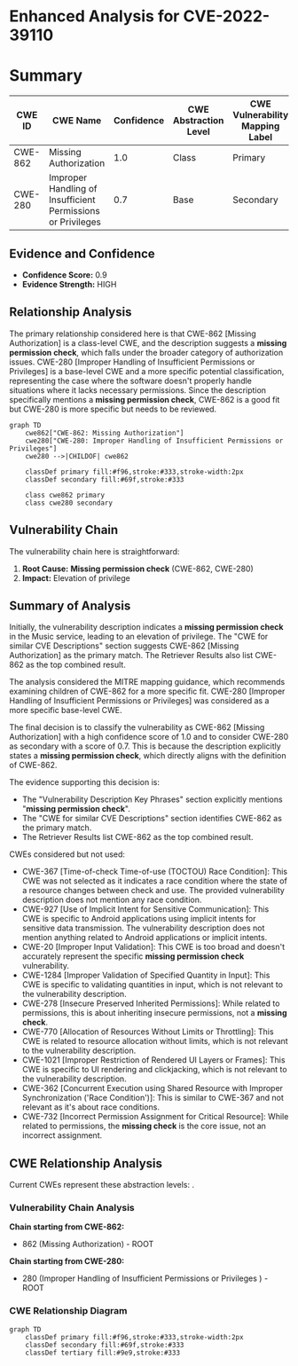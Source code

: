 # Enhanced Analysis for CVE-2022-39110

# Summary
| CWE ID | CWE Name | Confidence | CWE Abstraction Level | CWE Vulnerability Mapping Label | CWE-Vulnerability Mapping Notes |
|---|---|---|---|---|---|
| CWE-862 | Missing Authorization | 1.0 | Class | Primary | Allowed-with-Review |
| CWE-280 | Improper Handling of Insufficient Permissions or Privileges | 0.7 | Base | Secondary | Allowed |

## Evidence and Confidence

*   **Confidence Score:** 0.9
*   **Evidence Strength:** HIGH

## Relationship Analysis
The primary relationship considered here is that CWE-862 [Missing Authorization] is a class-level CWE, and the description suggests a **missing permission check**, which falls under the broader category of authorization issues. CWE-280 [Improper Handling of Insufficient Permissions or Privileges] is a base-level CWE and a more specific potential classification, representing the case where the software doesn't properly handle situations where it lacks necessary permissions. Since the description specifically mentions a **missing permission check**, CWE-862 is a good fit but CWE-280 is more specific but needs to be reviewed.

```mermaid
graph TD
    cwe862["CWE-862: Missing Authorization"]
    cwe280["CWE-280: Improper Handling of Insufficient Permissions or Privileges"]
    cwe280 -->|CHILDOF| cwe862
    
    classDef primary fill:#f96,stroke:#333,stroke-width:2px
    classDef secondary fill:#69f,stroke:#333
    
    class cwe862 primary
    class cwe280 secondary
```

## Vulnerability Chain
The vulnerability chain here is straightforward:
1.  **Root Cause:** **Missing permission check** (CWE-862, CWE-280)
2.  **Impact:** Elevation of privilege

## Summary of Analysis
Initially, the vulnerability description indicates a **missing permission check** in the Music service, leading to an elevation of privilege. The "CWE for similar CVE Descriptions" section suggests CWE-862 [Missing Authorization] as the primary match. The Retriever Results also list CWE-862 as the top combined result.

The analysis considered the MITRE mapping guidance, which recommends examining children of CWE-862 for a more specific fit. CWE-280 [Improper Handling of Insufficient Permissions or Privileges] was considered as a more specific base-level CWE.

The final decision is to classify the vulnerability as CWE-862 [Missing Authorization] with a high confidence score of 1.0 and to consider CWE-280 as secondary with a score of 0.7. This is because the description explicitly states a **missing permission check**, which directly aligns with the definition of CWE-862.

The evidence supporting this decision is:
*   The "Vulnerability Description Key Phrases" section explicitly mentions "**missing permission check**".
*   The "CWE for similar CVE Descriptions" section identifies CWE-862 as the primary match.
*   The Retriever Results list CWE-862 as the top combined result.

CWEs considered but not used:
*   CWE-367 [Time-of-check Time-of-use (TOCTOU) Race Condition]: This CWE was not selected as it indicates a race condition where the state of a resource changes between check and use. The provided vulnerability description does not mention any race condition.
*   CWE-927 [Use of Implicit Intent for Sensitive Communication]: This CWE is specific to Android applications using implicit intents for sensitive data transmission. The vulnerability description does not mention anything related to Android applications or implicit intents.
*   CWE-20 [Improper Input Validation]: This CWE is too broad and doesn't accurately represent the specific **missing permission check** vulnerability.
*   CWE-1284 [Improper Validation of Specified Quantity in Input]: This CWE is specific to validating quantities in input, which is not relevant to the vulnerability description.
*   CWE-278 [Insecure Preserved Inherited Permissions]: While related to permissions, this is about inheriting insecure permissions, not a **missing check**.
*   CWE-770 [Allocation of Resources Without Limits or Throttling]: This CWE is related to resource allocation without limits, which is not relevant to the vulnerability description.
*   CWE-1021 [Improper Restriction of Rendered UI Layers or Frames]: This CWE is specific to UI rendering and clickjacking, which is not relevant to the vulnerability description.
*   CWE-362 [Concurrent Execution using Shared Resource with Improper Synchronization ('Race Condition')]: This is similar to CWE-367 and not relevant as it's about race conditions.
*   CWE-732 [Incorrect Permission Assignment for Critical Resource]: While related to permissions, the **missing check** is the core issue, not an incorrect assignment.


## CWE Relationship Analysis

Current CWEs represent these abstraction levels: .


### Vulnerability Chain Analysis

**Chain starting from CWE-862:**
- 862 (Missing Authorization) - ROOT


**Chain starting from CWE-280:**
- 280 (Improper Handling of Insufficient Permissions or Privileges ) - ROOT



### CWE Relationship Diagram

```mermaid
graph TD
    classDef primary fill:#f96,stroke:#333,stroke-width:2px
    classDef secondary fill:#69f,stroke:#333
    classDef tertiary fill:#9e9,stroke:#333
```